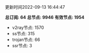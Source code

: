 更新时间2022-09-13 16:44:47

**总订阅: 64**
**总节点: 9946**
**有效节点: 1954**
- v2ray节点: 1570
- ss节点: 315
- trojan节点: 66
- ssr节点: 3
